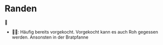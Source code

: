 # Randen
🔴

- 👨‍🍳: Häufig bereits vorgekocht. Vorgekocht kann es auch Roh gegessen werden. Ansonsten in der Bratpfanne
